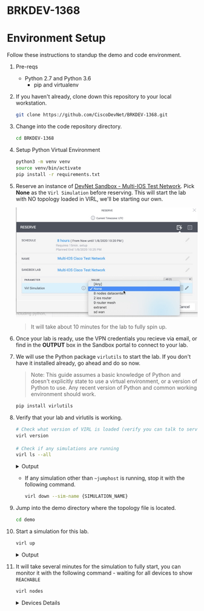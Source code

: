 # BRKDEV-1368

# Environment Setup

Follow these instructions to standup the demo and code environment.  

1. Pre-reqs
    * Python 2.7 and Python 3.6
      * pip and virtualenv

1. If you haven't already, clone down this repository to your local workstation. 

    ```bash
    git clone https://github.com/CiscoDevNet/BRKDEV-1368.git
    ```

1. Change into the code repository directory. 

    ```bash
    cd BRKDEV-1368
    ```


1. Setup Python Virtual Environment

    ```bash
    python3 -m venv venv
    source venv/bin/activate
    pip install -r requirements.txt
    ```

1. Reserve an instance of [DevNet Sandbox - Multi-IOS Test Network](https://devnetsandbox.cisco.com/RM/Diagram/Index/6b023525-4e7f-4755-81ae-05ac500d464a?diagramType=Topology). Pick **None** as the `Virl Simulation` before reserving.  This will start the lab with NO topology loaded in VIRL, we'll be starting our own. 

    ![](sbx-reserve-1.jpg)

    > It will take about 10 minutes for the lab to fully spin up.  

1. Once your lab is ready, use the VPN credentials you recieve via email, or find in the **OUTPUT** box in the Sandbox portal to connect to your lab. 

1. We will use the Python package `virlutils` to start the lab.  If you don't have it installed already, go ahead and do so now. 

    > Note: This guide assumes a basic knowledge of Python and doesn't explicitly state to use a virtual environment, or a version of Python to use.  Any recent version of Python and common working environment should work. 

    ```bash
    pip install virlutils
    ```

1. Verify that your lab and virlutils is working.

    ```bash
    # Check what version of VIRL is loaded (verify you can talk to server)
    virl version

    # Check if any simulations are running
    virl ls --all
    ```

    <details><summary>Output</summary>

    ```
    $virl version
    virlutils Version: 0.8.8
    VIRL Core Version: 0.10.37.32
    
    $ virl ls --all
    Running Simulations
    ╒══════════════╤══════════╤════════════════════════════╤═══════════╕
    │ Simulation   │ Status   │ Launched                   │ Expires   │
    ╞══════════════╪══════════╪════════════════════════════╪═══════════╡
    │ ~jumphost    │ ACTIVE   │ 2019-12-15T16:27:42.567768 │           │
    ╘══════════════╧══════════╧════════════════════════════╧═══════════╛
    ```

    </details>


    * If any simulation other than `~jumphost` is running, stop it with the following command. 

        ```bash
        virl down --sim-name {SIMULATION_NAME}
        ```

1. Jump into the demo directory where the topology file is located. 

    ```bash
    cd demo
    ```

1. Start a simulation for this lab. 

    ```bash
    virl up
    ```

    <details><summary>Output</summary>

    ```
    Creating default environment from topology.virl
    ```

    </details>

1. It will take several minutes for the simulation to fully start, you can monitor it with the following command - waiting for all devices to show `REACHABLE`

    ```bash
    virl nodes
    ```

    <details><summary>Devices Details</summary>

    ```bash
    ╒═══════════╤══════════╤═════════╤═════════════╤════════════╤══════════════════════╤════════════════════╕
    │ Node      │ Type     │ State   │ Reachable   │ Protocol   │ Management Address   │ External Address   │
    ╞═══════════╪══════════╪═════════╪═════════════╪════════════╪══════════════════════╪════════════════════╡
    │ iosxe1    │ CSR1000v │ ACTIVE  │ REACHABLE   │ telnet     │ 172.16.30.181        │ N/A                │
    ├───────────┼──────────┼─────────┼─────────────┼────────────┼──────────────────────┼────────────────────┤
    │ iosxe2    │ CSR1000v │ ACTIVE  │ REACHABLE   │ telnet     │ 172.16.30.182        │ N/A                │
    ├───────────┼──────────┼─────────┼─────────────┼────────────┼──────────────────────┼────────────────────┤
    │ iosxe3    │ CSR1000v │ ACTIVE  │ REACHABLE   │ telnet     │ 172.16.30.183        │ N/A                │
    ├───────────┼──────────┼─────────┼─────────────┼────────────┼──────────────────────┼────────────────────┤
    │ iosxe4    │ CSR1000v │ ACTIVE  │ REACHABLE   │ telnet     │ 172.16.30.184        │ N/A                │
    ├───────────┼──────────┼─────────┼─────────────┼────────────┼──────────────────────┼────────────────────┤
    │ ~mgmt-lxc │ mgmt-lxc │ ACTIVE  │ REACHABLE   │ ssh        │ 172.16.30.118        │ 172.16.30.119      │
    ╘═══════════╧══════════╧═════════╧═════════════╧════════════╧══════════════════════╧════════════════════╛

    ```

    </details>



